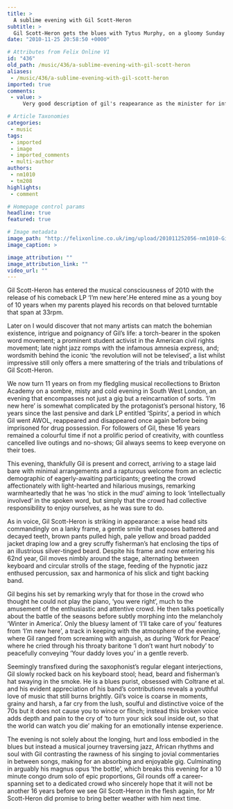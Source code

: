 ```yaml
---
title: >
  A sublime evening with Gil Scott-Heron
subtitle: >
  Gil Scott-Heron gets the blues with Tytus Murphy, on a gloomy Sunday in The Brixton Academy
date: "2010-11-25 20:58:50 +0000"

# Attributes from Felix Online V1
id: "436"
old_path: /music/436/a-sublime-evening-with-gil-scott-heron
aliases:
 - /music/436/a-sublime-evening-with-gil-scott-heron
imported: true
comments:
 - value: >
     Very good description of gil's reapearance as the minister for information,the set as stated by young mr murphy was very staid in comparison with a full band but none the less very proffessionally performed ,the procussion solo dragged on a bit in my mind but that's showbiz.Well must go,got to go and collect some coal..do..do..do.do.dooo d do do....,GIL SCOTT-HERON – 27/05/2011 <br> <br>Genuinely stunned and saddened by the news of the passing of Gil Scott-Heron. <br> <br>I saw him perform on many occasions at venues such as the JAZZ CAFE and, similar to Kevin and Margaret, I would play his back-catalogue through to the early hours of the morning. <br> <br>The most memorable set at for me was when Brian Jackson performed with him again at the JAZZ CAFE. <br> <br>I’ll certainly miss him being on this earth. <br> <br>A true artist, and what a legacy he has left! <br> <br>R.I.P. <br>,GIL SCOTT-HERON – 27/05/2011 <br> <br>Genuinely stunned and saddened by the news of the passing of Gil Scott-Heron. <br> <br>I saw him perform on many occasions at venues such

# Article Taxonomies
categories:
 - music
tags:
 - imported
 - image
 - imported_comments
 - multi-author
authors:
 - nm1010
 - tm208
highlights:
 - comment

# Homepage control params
headline: true
featured: true

# Image metadata
image_path: "http://felixonline.co.uk/img/upload/201011252056-nm1010-GillScot.jpg"
image_caption: >

image_attribution: ""
image_attribution_link: ""
video_url: ""
---
```


Gil Scott-Heron has entered the musical consciousness of 2010 with the release of his comeback LP ‘I’m new here’.He entered mine as a young boy of 10 years when my parents played his records on that beloved turntable that span at 33rpm.

Later on I would discover that not many artists can match the bohemian existence, intrigue and poignancy of Gil’s life: a torch-bearer in the spoken word movement; a prominent student activist in the American civil rights movement; late night jazz romps with the infamous amnesia express, and; wordsmith behind the iconic ‘the revolution will not be televised’, a list whilst impressive still only offers a mere smattering of the trials and tribulations of Gil Scott-Heron.

We now turn 11 years on from my fledgling musical recollections to Brixton Academy on a sombre, misty and cold evening in South West London, an evening that encompasses not just a gig but a reincarnation of sorts. ‘I’m new here’ is somewhat complicated by the protagonist’s personal history, 16 years since the last pensive and dark LP entitled ‘Spirits’, a period in which Gil went AWOL, reappeared and disappeared once again before being imprisoned for drug possession. For followers of Gil, these 16 years remained a colourful time if not a prolific period of creativity, with countless cancelled live outings and no-shows; Gil always seems to keep everyone on their toes.

This evening, thankfully Gil is present and correct, arriving to a stage laid bare with minimal arrangements and a rapturous welcome from an eclectic demographic of eagerly-awaiting participants; greeting the crowd affectionately with light-hearted and hilarious musings, remarking warmheartedly that he was ‘no stick in the mud’ aiming to look ‘intellectually involved’ in the spoken word, but simply that the crowd had collective responsibility to enjoy ourselves, as he was sure to do.

As in voice, Gil Scott-Heron is striking in appearance: a wise head sits commandingly on a lanky frame, a gentle smile that exposes battered and decayed teeth, brown pants pulled high, pale yellow and broad padded jacket draping low and a grey scruffy fisherman’s hat enclosing the tips of an illustrious silver-tinged beard. Despite his frame and now entering his 62nd year, Gil moves nimbly around the stage, alternating between keyboard and circular strolls of the stage, feeding of the hypnotic jazz enthused percussion, sax and harmonica of his slick and tight backing band.

Gil begins his set by remarking wryly that for those in the crowd who thought he could not play the piano, ‘you were right’, much to the amusement of the enthusiastic and attentive crowd. He then talks poetically about the battle of the seasons before subtly morphing into the melancholy ‘Winter in America’. Only the bluesy lament of ‘I’ll take care of you’ features from ‘I’m new here’, a track in keeping with the atmosphere of the evening, where Gil ranged from screaming with anguish, as during ‘Work for Peace’ where he cried through his throaty baritone ‘I don’t want hurt nobody’ to peacefully conveying ‘Your daddy loves you’ in a gentle reverb.

Seemingly transfixed during the saxophonist’s regular elegant interjections, Gil slowly rocked back on his keyboard stool; head, beard and fisherman’s hat swaying in the smoke. He is a blues purist, obsessed with Coltrane et al. and his evident appreciation of his band’s contributions reveals a youthful love of music that still burns brightly. Gil’s voice is coarse in moments, grainy and harsh, a far cry from the lush, soulful and distinctive voice of the 70s but it does not cause you to wince or flinch; instead this broken voice adds depth and pain to the cry of ‘to turn your sick soul inside out, so that the world can watch you die’ making for an emotionally intense experience.

The evening is not solely about the longing, hurt and loss embodied in the blues but instead a musical journey traversing jazz, African rhythms and soul with Gil contrasting the rawness of his singing to jovial commentaries in between songs, making for an absorbing and enjoyable gig. Culminating in arguably his magnus opus ‘the bottle’, which breaks this evening for a 10 minute congo drum solo of epic proportions, Gil rounds off a career-spanning set to a dedicated crowd who sincerely hope that it will not be another 16 years before we see Gil Scott-Heron in the flesh again, for Mr Scott-Heron did promise to bring better weather with him next time.
